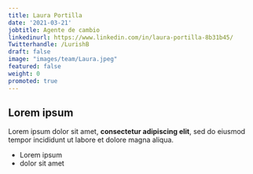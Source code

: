 ```yaml
---
title: Laura Portilla 
date: '2021-03-21'
jobtitle: Agente de cambio
linkedinurl: https://www.linkedin.com/in/laura-portilla-8b31b45/
Twitterhandle: /LurishB
draft: false
image: "images/team/Laura.jpeg"
featured: false
weight: 0
promoted: true
---
```

## Lorem ipsum

Lorem ipsum dolor sit amet, **consectetur adipiscing elit**, sed do eiusmod tempor incididunt ut labore et dolore magna aliqua.

- Lorem ipsum
- dolor sit amet
